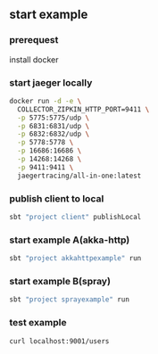 ## start example
### prerequest
install docker

### start jaeger locally
``` bash
docker run -d -e \
  COLLECTOR_ZIPKIN_HTTP_PORT=9411 \
  -p 5775:5775/udp \
  -p 6831:6831/udp \
  -p 6832:6832/udp \
  -p 5778:5778 \
  -p 16686:16686 \
  -p 14268:14268 \
  -p 9411:9411 \
  jaegertracing/all-in-one:latest
```

### publish client to local
```bash
sbt "project client" publishLocal
```

### start example A(akka-http)
```bash
sbt "project akkahttpexample" run
```

### start example B(spray)
```bash
sbt "project sprayexample" run
```


### test example
```bash
curl localhost:9001/users 
```